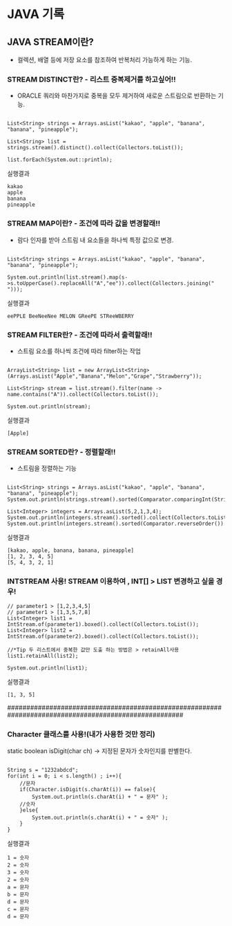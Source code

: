 # JAVA 기록

## JAVA STREAM이란?

- 컬렉션, 배열 등에 저장 요소를 참조하여 반복처리 가능하게 하는 기능.

### STREAM DISTINCT란? - 리스트 중복제거를 하고싶어!!

- ORACLE 쿼리와 마찬가지로 중복을 모두 제거하여 새로운 스트림으로 반환하는 기능.

```

List<String> strings = Arrays.asList("kakao", "apple", "banana", "banana", "pineapple");

List<String> list = strings.stream().distinct().collect(Collectors.toList());

list.forEach(System.out::println);

```

실행결과
```
kakao
apple
banana
pineapple
```

### STREAM MAP이란? - 조건에 따라 값을 변경할래!!

- 람다 인자를 받아 스트림 내 요소들을 하나씩 특정 값으로 변경.

```

List<String> strings = Arrays.asList("kakao", "apple", "banana", "banana", "pineapple");

System.out.println(list.stream().map(s->s.toUpperCase().replaceAll("A","ee")).collect(Collectors.joining(" ")));

```

실행결과
```
eePPLE BeeNeeNee MELON GReePE STReeWBERRY
```

### STREAM FILTER란? - 조건에 따라서 출력할래!!

- 스트림 요소를 하나씩 조건에 따라 filter하는 작업

```

ArrayList<String> list = new ArrayList<String>(Arrays.asList("Apple","Banana","Melon","Grape","Strawberry"));

List<String> stream = list.stream().filter(name -> name.contains("A")).collect(Collectors.toList());

System.out.println(stream);

```

실행결과
```
[Apple]
```

### STREAM SORTED란? - 정렬할래!!

- 스트림을 정렬하는 기능

```

List<String> strings = Arrays.asList("kakao", "apple", "banana", "banana", "pineapple");
System.out.println(strings.stream().sorted(Comparator.comparingInt(String::length)).collect(Collectors.toList()));

List<Integer> integers = Arrays.asList(5,2,1,3,4);
System.out.println(integers.stream().sorted().collect(Collectors.toList()));
System.out.println(integers.stream().sorted(Comparator.reverseOrder()).collect(Collectors.toList()));

```


실행결과
```
[kakao, apple, banana, banana, pineapple]
[1, 2, 3, 4, 5]
[5, 4, 3, 2, 1]
```

### INTSTREAM 사용! STREAM 이용하여 , INT[] > LIST 변경하고 싶을 경우!

```
// parameter1 > [1,2,3,4,5]
// parameter1 > [1,3,5,7,8]
List<Integer> list1 = IntStream.of(parameter1).boxed().collect(Collectors.toList());
List<Integer> list2 = IntStream.of(parameter2).boxed().collect(Collectors.toList());

//*Tip 두 리스트에서 중복한 값만 도출 하는 방법은 > retainAll사용
list1.retainAll(list2);
        
System.out.println(list1);

```

실행결과
```
[1, 3, 5]
```

######################################################################################################

### Character 클래스를 사용!(내가 사용한 것만 정리)

static boolean isDigit(char ch) -> 지정된 문자가 숫자인지를 판별한다.

```

String s = "1232abdcd";
for(int i = 0; i < s.length() ; i++){
    //문자
    if(Character.isDigit(s.charAt(i)) == false){
        System.out.println(s.charAt(i) + " = 문자" );
    //숫자
    }else{
        System.out.println(s.charAt(i) + " = 숫자" );
    }
}

```

실행결과
```
1 = 숫자
2 = 숫자
3 = 숫자
2 = 숫자
a = 문자
b = 문자
d = 문자
c = 문자
d = 문자
```
